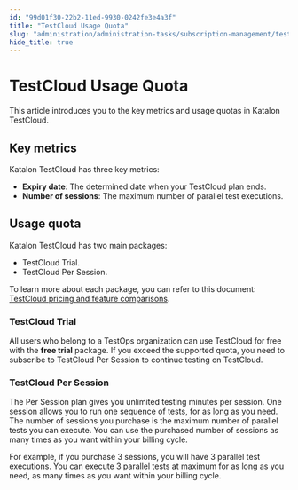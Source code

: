 ```yaml
---
id: "99d01f30-22b2-11ed-9930-0242fe3e4a3f"
title: "TestCloud Usage Quota"
slug: "administration/administration-tasks/subscription-management/testcloud-subscription/testcloud-usage-quota"
hide_title: true
---
```


# <a id="id" class="anchor_top_offset"/><a id="ariaid-title1" class="anchor_top_offset"/>TestCloud Usage Quota

<p xmlns="http://www.w3.org/1999/xhtml" className="p">This article introduces you to the key metrics and usage quotas   in Katalon TestCloud.</p> 
    

## <a id="id_1" class="anchor_top_offset"/>Key metrics

    
      
<p xmlns="http://www.w3.org/1999/xhtml" className="p">Katalon TestCloud has three key metrics:</p> 
      
<ul xmlns="http://www.w3.org/1999/xhtml" className="ul">   <li className="li">     <strong className="ph b">Expiry date</strong>: The determined date when your     TestCloud plan ends.</li>   <li className="li">     <strong className="ph b">Number of sessions</strong>: The maximum number of     parallel test executions.</li> </ul> 
    
  
    

## <a id="id_2" class="anchor_top_offset"/>Usage quota

    
      
<p xmlns="http://www.w3.org/1999/xhtml" className="p">Katalon TestCloud has two main packages:</p> 
      
<ul xmlns="http://www.w3.org/1999/xhtml" className="ul">   <li className="li">TestCloud Trial.</li>   <li className="li">TestCloud Per Session.</li> </ul> 
      
<p xmlns="http://www.w3.org/1999/xhtml" className="p">To learn more about each package, you can refer to this   document: <a className="xref" href="/administration/katalon-platform-packages/testcloud-feature-comparison">TestCloud     pricing and feature comparisons</a>.</p> 
    
          
      

### <a id="id_3" class="anchor_top_offset"/>TestCloud Trial

      
        
<p xmlns="http://www.w3.org/1999/xhtml" className="p">All users who belong to a TestOps organization can use TestCloud   for free with the <strong className="ph b">free trial</strong> package. If you   exceed the supported quota, you need to subscribe to TestCloud Per   Session to continue testing on TestCloud.</p> 
      
    
      

### <a id="id_4" class="anchor_top_offset"/>TestCloud Per Session

      
        
<p xmlns="http://www.w3.org/1999/xhtml" className="p">The Per Session plan gives you unlimited testing minutes per   session. One session allows you to run one sequence of tests, for   as long as you need. The number of sessions you purchase is the   maximum number of parallel tests you can execute. You can use the   purchased number of sessions as many times as you want within your   billing cycle.</p> 
        
<p xmlns="http://www.w3.org/1999/xhtml" className="p">For example, if you purchase 3 sessions, you will have 3   parallel test executions. You can execute 3 parallel tests at   maximum for as long as you need, as many times as you want within   your billing cycle.</p> 
      
    
